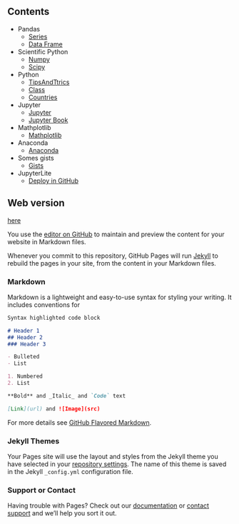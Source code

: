 ## Contents
* Pandas
    - [Series](./pandas/Series.md)
    - [Data Frame](./pandas/DataFrame.md)
* Scientific Python
    - [Numpy](./numpy/numpy.md)
    - [Scipy](./scipy/scipy.md)
* Python
    - [TipsAndTtrics](./python/TipsandTricks.md)
    - [Class](./python/Class.md)
    - [Countries](./python/countries.md)    
* Jupyter
    - [Jupyter](./Jupyter/Jupyter.md)
    - [Jupyter Book](./Jupyter/jupyter-book.md)
* Mathplotlib
    - [Mathplotlib](./mathplotlib/matplotlib.md)
* Anaconda
    - [Anaconda](./python/Anaconda.md)
* Somes gists
    - [Gists](./gists/gists.md)
* JupyterLite
    - [Deploy in GitHub](./jupyterlite/deploy.md)


## Web version
[here](https://restrepo.github.io/PythonTipsAndTricks/)

You  use the [editor on GitHub](https://github.com/restrepo/PythonTipsAndTricks/edit/master/README.md) to maintain and preview the content for your website in Markdown files.

Whenever you commit to this repository, GitHub Pages will run [Jekyll](https://jekyllrb.com/) to rebuild the pages in your site, from the content in your Markdown files.

### Markdown

Markdown is a lightweight and easy-to-use syntax for styling your writing. It includes conventions for

```markdown
Syntax highlighted code block

# Header 1
## Header 2
### Header 3

- Bulleted
- List

1. Numbered
2. List

**Bold** and _Italic_ and `Code` text

[Link](url) and ![Image](src)
```

For more details see [GitHub Flavored Markdown](https://guides.github.com/features/mastering-markdown/).

### Jekyll Themes

Your Pages site will use the layout and styles from the Jekyll theme you have selected in your [repository settings](https://github.com/restrepo/PythonTipsAndTricks/settings). The name of this theme is saved in the Jekyll `_config.yml` configuration file.

### Support or Contact

Having trouble with Pages? Check out our [documentation](https://help.github.com/categories/github-pages-basics/) or [contact support](https://github.com/contact) and we’ll help you sort it out.
